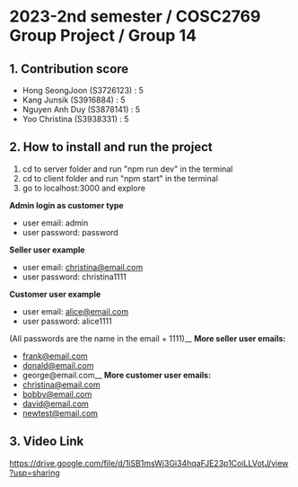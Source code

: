 # 2023-2nd semester / COSC2769 Group Project / Group 14

## 1. Contribution score
- Hong SeongJoon (S3726123) : 5
- Kang Junsik (S3916884) : 5
- Nguyen Anh Duy (S3878141) : 5
- Yoo Christina (S3938331) : 5


## 2. How to install and run the project
1. cd to server folder and run "npm run dev" in the terminal
2. cd to client folder and run "npm start" in the terminal
3. go to localhost:3000 and explore

**Admin login as customer type**
- user email: admin
- user password: password

**Seller user example**
- user email: christina@email.com
- user password: christina1111

**Customer user example**
- user email: alice@email.com
- user password: alice1111

(All passwords are the name in the email + 1111)__
**More seller user emails:**
- frank@email.com
- donald@email.com
- george@email.com__
**More customer user emails:**
- christina@email.com
- bobby@email.com
- david@email.com
- newtest@email.com


## 3. Video Link
https://drive.google.com/file/d/1iSB1msWj3Gi34hqaFJE23p1CoiLLVotJ/view?usp=sharing
    
